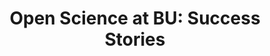 ---
title: Open Science at BU&#58; Success Stories
tag: 
- news 
- research
link: http://www.bu.edu/research/news-events/calendar-events/?eid=190724
excerpt: The Office of Research is hosting an Open Access Week event on Open Science at BU. <a href="http://www.bu.edu/research/news-events/calendar-events/?eid=190724" title="Open Science at BU&#58; Success Stories">Open Science at BU&#58; Success Stories</a> will be on Friday, October 28 from 2&#58;00-3&#58;30 in Barristers Hall (LAW, 765 Commonwealth Avenue). Be sure to <a href="http://www.bu.edu/research/news-events/featured-events-2/open-access-week-2/" title="register">register</a>.
--- 